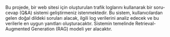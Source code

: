 Bu projede, bir web sitesi için oluşturulan trafik loglarını kullanarak bir soru-cevap (Q&A) sistemi geliştirmeniz istenmektedir. Bu sistem, kullanıcılardan gelen doğal dildeki soruları alacak, ilgili log verilerini analiz edecek ve bu verilerle en uygun yanıtları oluşturacaktır. Sistemin temelinde Retrieval-Augmented Generation (RAG) modeli yer alacaktır.
